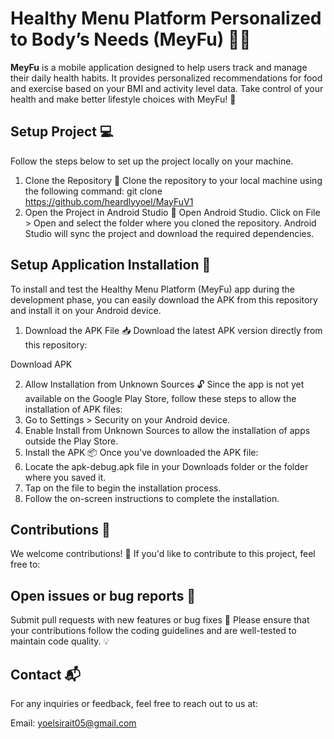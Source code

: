 # __**Healthy Menu Platform Personalized to Body’s Needs (MeyFu)**__ 🍏💪

**MeyFu** is a mobile application designed to help users track and manage their daily health habits. It provides personalized recommendations for food and exercise based on your BMI and activity level data. Take control of your health and make better lifestyle choices with MeyFu! 🌱


## Setup Project 💻
Follow the steps below to set up the project locally on your machine.

1. Clone the Repository 🔗
Clone the repository to your local machine using the following command:
git clone https://github.com/heardlyyoel/MayFuV1
2. Open the Project in Android Studio 📱
Open Android Studio.
Click on File > Open and select the folder where you cloned the repository.
Android Studio will sync the project and download the required dependencies.

## Setup Application Installation 📲
To install and test the Healthy Menu Platform (MeyFu) app during the development phase, you can easily download the APK from this repository and install it on your Android device.

1. Download the APK File 📥
Download the latest APK version directly from this repository:

Download APK

2. Allow Installation from Unknown Sources 🔓
Since the app is not yet available on the Google Play Store, follow these steps to allow the installation of APK files:
  1. Go to Settings > Security on your Android device.
  2. Enable Install from Unknown Sources to allow the installation of apps outside the Play Store.
3. Install the APK 📦
Once you've downloaded the APK file:
  1. Locate the apk-debug.apk file in your Downloads folder or the folder where you saved it.
  2. Tap on the file to begin the installation process.
  3. Follow the on-screen instructions to complete the installation.

## Contributions 🤝
We welcome contributions! 🎉 If you'd like to contribute to this project, feel free to:

## Open issues or bug reports 🐛
Submit pull requests with new features or bug fixes 🚀
Please ensure that your contributions follow the coding guidelines and are well-tested to maintain code quality. 💡

## Contact 📬
For any inquiries or feedback, feel free to reach out to us at:

Email: yoelsirait05@gmail.com
